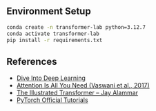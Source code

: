 ## Environment Setup
```bash
conda create -n transformer-lab python=3.12.7
conda activate transformer-lab
pip install -r requirements.txt
```

## References
* [Dive Into Deep Learning](https://zh-v2.d2l.ai/)
* [Attention Is All You Need (Vaswani et al., 2017)]()
* [The Illustrated Transformer – Jay Alammar]()
* [PyTorch Official Tutorials]()